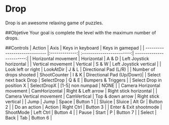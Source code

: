 # Drop
Drop is an awesome relaxing game of puzzles.

##Objetive 
Your goal is complete the level with the maximum number of drops.

##Controls
| Action                        | Axis          | Keys in keyboard          | Keys in gamepad          |
| ----------------------------- |:-------------:| :------------------------:| ------------------------:|
| Horizontal movement           | Horizontal    | A & D                     | Left Joystick horizontal |
| Vertical movement             | Vertical      | S & W                     | Left Joystick vertical   |
| Look left or right            | LookAtDir     | J & L                     | Directional Pad (L/R)    |
| Number of drops shooted       | ShootCounter  | I & K                     | Directional Pad (Up/Down)|
| Select next back Drop         | SelectDrop    | Q & E                     | Bumpers & Triggers       |
| Select Drop in position X     | SelectDropX   | [1-5] non numpad          | NONE                     |
| Camera Horizontal movement    | CamHorizontal | Right & Left arrow        | Right stick horizontal   |
| Camera Vertical movement      | CamVertical   | Top & down arrow          | Right stick vertical     |
| Jump                          | Jump          | Space                     | Button 1                 |
| Sluice                        | Sluice        | Alt Gr                    | Button 2                 |
| Do an action                  | Action        | Right Ctrl                | Button 3                 |
| Enter & Exit shootmode        | ShootMode     | Left Ctrl                 | Button 4                 |
| Pause                         | Start         | P                         | Button 7                 |
| Select                        | Back          | Tab                       | Button 6                 |
